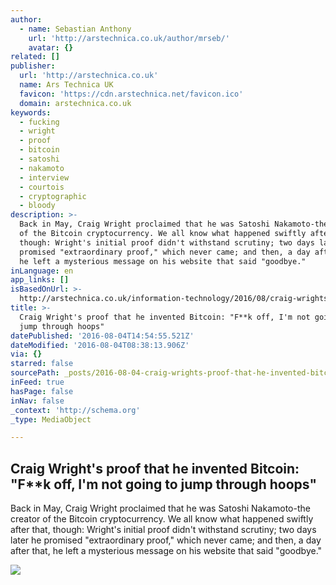 ```yaml
---
author:
  - name: Sebastian Anthony
    url: 'http://arstechnica.co.uk/author/mrseb/'
    avatar: {}
related: []
publisher:
  url: 'http://arstechnica.co.uk'
  name: Ars Technica UK
  favicon: 'https://cdn.arstechnica.net/favicon.ico'
  domain: arstechnica.co.uk
keywords:
  - fucking
  - wright
  - proof
  - bitcoin
  - satoshi
  - nakamoto
  - interview
  - courtois
  - cryptographic
  - bloody
description: >-
  Back in May, Craig Wright proclaimed that he was Satoshi Nakamoto-the creator
  of the Bitcoin cryptocurrency. We all know what happened swiftly after that,
  though: Wright's initial proof didn't withstand scrutiny; two days later he
  promised "extraordinary proof," which never came; and then, a day after that,
  he left a mysterious message on his website that said "goodbye."
inLanguage: en
app_links: []
isBasedOnUrl: >-
  http://arstechnica.co.uk/information-technology/2016/08/craig-wrights-proof-that-he-invented-bitcoin-fuck-off-im-not-going-to-jump-through-hoops/
title: >-
  Craig Wright's proof that he invented Bitcoin: "F**k off, I'm not going to
  jump through hoops"
datePublished: '2016-08-04T14:54:55.521Z'
dateModified: '2016-08-04T08:38:13.906Z'
via: {}
starred: false
sourcePath: _posts/2016-08-04-craig-wrights-proof-that-he-invented-bitcoin-fk-off-i.md
inFeed: true
hasPage: false
inNav: false
_context: 'http://schema.org'
_type: MediaObject

---
```

<article style=""><h1>Craig Wright's proof that he invented Bitcoin: "F**k off, I'm not going to jump through hoops"</h1><p>Back in May, Craig Wright proclaimed that he was Satoshi Nakamoto-the creator of the Bitcoin cryptocurrency. We all know what happened swiftly after that, though: Wright's initial proof didn't withstand scrutiny; two days later he promised "extraordinary proof," which never came; and then, a day after that, he left a mysterious message on his website that said "goodbye."</p><img src="http://cdn.arstechnica.net/wp-content/uploads/sites/3/2016/08/89538102_craig_wright-640x359.jpg" /></article>